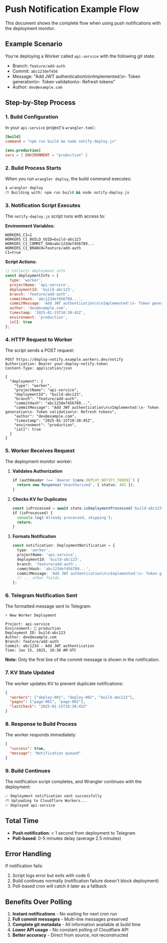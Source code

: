 # Push Notification Example Flow

This document shows the complete flow when using push notifications with the deployment monitor.

## Example Scenario

You're deploying a Worker called `api-service` with the following git state:
- Branch: `feature/add-auth`
- Commit: `abc123def456` 
- Message: "Add JWT authentication\n\nImplemented:\n- Token generation\n- Token validation\n- Refresh tokens"
- Author: `dev@example.com`

## Step-by-Step Process

### 1. Build Configuration

In your `api-service` project's `wrangler.toml`:

```toml
[build]
command = "npm run build && node notify-deploy.js"

[env.production]
vars = { ENVIRONMENT = "production" }
```

### 2. Build Process Starts

When you run `wrangler deploy`, the build command executes:

```bash
$ wrangler deploy
⛅️ Building with: npm run build && node notify-deploy.js
```

### 3. Notification Script Executes

The `notify-deploy.js` script runs with access to:

**Environment Variables:**
```
WORKERS_CI=1
WORKERS_CI_BUILD_UUID=build-abc123
WORKERS_CI_COMMIT_SHA=abc123def456789...
WORKERS_CI_BRANCH=feature/add-auth
CI=true
```

**Script Actions:**
```javascript
// Collects deployment info
const deploymentInfo = {
  type: 'worker',
  projectName: 'api-service',
  deploymentId: 'build-abc123',
  branch: 'feature/add-auth',
  commitHash: 'abc123def456789...',
  commitMessage: 'Add JWT authentication\n\nImplemented:\n- Token generation\n- Token validation\n- Refresh tokens',
  author: 'dev@example.com',
  timestamp: '2025-01-15T10:30:45Z',
  environment: 'production',
  isCI: true
};
```

### 4. HTTP Request to Worker

The script sends a POST request:

```http
POST https://deploy-notify.example.workers.dev/notify
Authorization: Bearer your-deploy-notify-token
Content-Type: application/json

{
  "deployment": {
    "type": "worker",
    "projectName": "api-service",
    "deploymentId": "build-abc123",
    "branch": "feature/add-auth",
    "commitHash": "abc123def456789...",
    "commitMessage": "Add JWT authentication\n\nImplemented:\n- Token generation\n- Token validation\n- Refresh tokens",
    "author": "dev@example.com",
    "timestamp": "2025-01-15T10:30:45Z",
    "environment": "production",
    "isCI": true
  }
}
```

### 5. Worker Receives Request

The deployment monitor worker:

1. **Validates Authorization**
   ```typescript
   if (authHeader !== `Bearer ${env.DEPLOY_NOTIFY_TOKEN}`) {
     return new Response('Unauthorized', { status: 401 });
   }
   ```

2. **Checks KV for Duplicates**
   ```typescript
   const isProcessed = await state.isDeploymentProcessed('build-abc123', 'worker');
   if (isProcessed) {
     console.log('Already processed, skipping');
     return;
   }
   ```

3. **Formats Notification**
   ```typescript
   const notification: DeploymentNotification = {
     type: 'worker',
     projectName: 'api-service',
     deploymentId: 'build-abc123',
     branch: 'feature/add-auth',
     commitHash: 'abc123def456789...',
     commitMessage: 'Add JWT authentication\n\nImplemented:\n- Token generation\n- Token validation\n- Refresh tokens',
     // ... other fields
   };
   ```

### 6. Telegram Notification Sent

The formatted message sent to Telegram:

```
⚡ New Worker Deployment

Project: api-service
Environment: 🚀 production
Deployment ID: build-abc123
Author: dev@example.com
Branch: feature/add-auth
Commit: abc123d - Add JWT authentication
Time: Jan 15, 2025, 10:30 AM UTC
```

**Note:** Only the first line of the commit message is shown in the notification.

### 7. KV State Updated

The worker updates KV to prevent duplicate notifications:

```json
{
  "workers": ["deploy-001", "deploy-002", "build-abc123"],
  "pages": ["page-001", "page-002"],
  "lastCheck": "2025-01-15T10:30:45Z"
}
```

### 8. Response to Build Process

The worker responds immediately:

```json
{
  "success": true,
  "message": "Notification queued"
}
```

### 9. Build Continues

The notification script completes, and Wrangler continues with the deployment:

```bash
✅ Deployment notification sent successfully
⛅️ Uploading to Cloudflare Workers...
✅ Deployed api-service
```

## Total Time

- **Push notification**: < 1 second from deployment to Telegram
- **Poll-based**: 0-5 minutes delay (average 2.5 minutes)

## Error Handling

If notification fails:
1. Script logs error but exits with code 0
2. Build continues normally (notification failure doesn't block deployment)
3. Poll-based cron will catch it later as a fallback

## Benefits Over Polling

1. **Instant notifications** - No waiting for next cron run
2. **Full commit messages** - Multi-line messages preserved
3. **Complete git metadata** - All information available at build time
4. **Lower API usage** - No constant polling of Cloudflare API
5. **Better accuracy** - Direct from source, not reconstructed